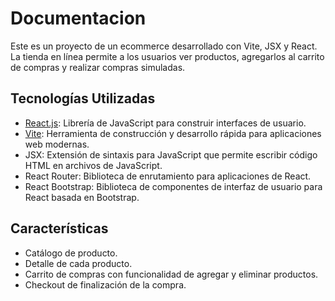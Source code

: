# Documentacion

Este es un proyecto de un ecommerce desarrollado con Vite, JSX y React. La tienda en línea permite a los usuarios ver productos, agregarlos al carrito de compras y realizar compras simuladas.

## Tecnologías Utilizadas

- [React.js](https://reactjs.org/): Librería de JavaScript para construir interfaces de usuario.
- [Vite](https://vitejs.dev/): Herramienta de construcción y desarrollo rápida para aplicaciones web modernas.
- JSX: Extensión de sintaxis para JavaScript que permite escribir código HTML en archivos de JavaScript.
- React Router: Biblioteca de enrutamiento para aplicaciones de React.
- React Bootstrap: Biblioteca de componentes de interfaz de usuario para React basada en Bootstrap.

## Características

- Catálogo de producto.
- Detalle de cada producto.
- Carrito de compras con funcionalidad de agregar y eliminar productos.
- Checkout de finalización de la compra.






